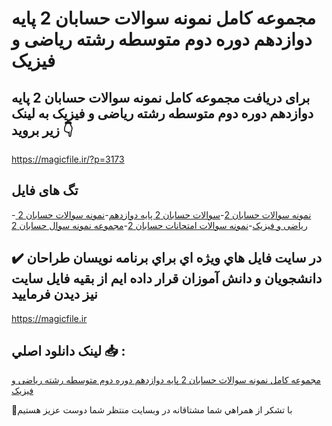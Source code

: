 # مجموعه کامل نمونه سوالات حسابان 2 پایه دوازدهم دوره دوم متوسطه رشته ریاضی و فیزیک

## برای دریافت مجموعه کامل نمونه سوالات حسابان 2 پایه دوازدهم دوره دوم متوسطه رشته ریاضی و فیزیک به لینک زیر بروید 👇

https://magicfile.ir/?p=3173

## تگ های فایل

-[ نمونه سوالات حسابان 2](https://magicfile.ir/product/%d9%86%d9%85%d9%88%d9%86%d9%87-%d8%b3%d9%88%d8%a7%d9%84%d8%a7%d8%aa%d8%ad%d8%b3%d8%a7%d8%a8%d8%a7%d9%86-2-%d9%be%d8%a7%db%8c%d9%87-%d8%af%d9%88%d8%a7%d8%b2%d8%af%d9%87%d9%85-%db%8c%d8%a7%d8%b6%db%8c-%d9%88-%d9%81%db%8c%d8%b2%db%8c%da%a9/)-[سوالات حسابان 2 پایه دوازدهم](https://magicfile.ir/product/%d9%86%d9%85%d9%88%d9%86%d9%87-%d8%b3%d9%88%d8%a7%d9%84%d8%a7%d8%aa%d8%ad%d8%b3%d8%a7%d8%a8%d8%a7%d9%86-2-%d9%be%d8%a7%db%8c%d9%87-%d8%af%d9%88%d8%a7%d8%b2%d8%af%d9%87%d9%85-%db%8c%d8%a7%d8%b6%db%8c-%d9%88-%d9%81%db%8c%d8%b2%db%8c%da%a9/)-[نمونه سوالات حسابان 2 ریاضی و فیزیک](https://magicfile.ir/product/%d9%86%d9%85%d9%88%d9%86%d9%87-%d8%b3%d9%88%d8%a7%d9%84%d8%a7%d8%aa%d8%ad%d8%b3%d8%a7%d8%a8%d8%a7%d9%86-2-%d9%be%d8%a7%db%8c%d9%87-%d8%af%d9%88%d8%a7%d8%b2%d8%af%d9%87%d9%85-%db%8c%d8%a7%d8%b6%db%8c-%d9%88-%d9%81%db%8c%d8%b2%db%8c%da%a9/)-[نمونه سوالات امتحانات حسابان 2](https://magicfile.ir/product/%d9%86%d9%85%d9%88%d9%86%d9%87-%d8%b3%d9%88%d8%a7%d9%84%d8%a7%d8%aa%d8%ad%d8%b3%d8%a7%d8%a8%d8%a7%d9%86-2-%d9%be%d8%a7%db%8c%d9%87-%d8%af%d9%88%d8%a7%d8%b2%d8%af%d9%87%d9%85-%db%8c%d8%a7%d8%b6%db%8c-%d9%88-%d9%81%db%8c%d8%b2%db%8c%da%a9/)-[مجموعه نمونه سوال حسابان 2](https://magicfile.ir/product/%d9%86%d9%85%d9%88%d9%86%d9%87-%d8%b3%d9%88%d8%a7%d9%84%d8%a7%d8%aa%d8%ad%d8%b3%d8%a7%d8%a8%d8%a7%d9%86-2-%d9%be%d8%a7%db%8c%d9%87-%d8%af%d9%88%d8%a7%d8%b2%d8%af%d9%87%d9%85-%db%8c%d8%a7%d8%b6%db%8c-%d9%88-%d9%81%db%8c%d8%b2%db%8c%da%a9/)

## ✔️ در سايت فايل هاي ويژه اي براي برنامه نويسان طراحان دانشجويان و دانش آموزان قرار داده ايم از بقيه فايل سايت نيز ديدن فرماييد

https://magicfile.ir


## لينک دانلود اصلي 📥 :

[مجموعه کامل نمونه سوالات حسابان 2 پایه دوازدهم دوره دوم متوسطه رشته ریاضی و فیزیک](https://magicfile.ir/product/%d9%86%d9%85%d9%88%d9%86%d9%87-%d8%b3%d9%88%d8%a7%d9%84%d8%a7%d8%aa%d8%ad%d8%b3%d8%a7%d8%a8%d8%a7%d9%86-2-%d9%be%d8%a7%db%8c%d9%87-%d8%af%d9%88%d8%a7%d8%b2%d8%af%d9%87%d9%85-%db%8c%d8%a7%d8%b6%db%8c-%d9%88-%d9%81%db%8c%d8%b2%db%8c%da%a9/) 


🙏با تشکر از همراهي شما مشتاقانه در وبسایت منتظر شما دوست عزیز هستیم

